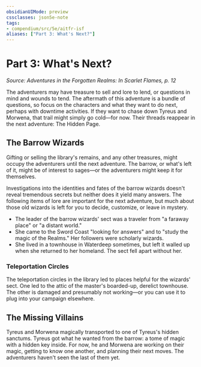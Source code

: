 ```yaml
---
obsidianUIMode: preview
cssclasses: json5e-note
tags:
- compendium/src/5e/aitfr-isf
aliases: ["Part 3: What's Next?"]
---
```

# Part 3: What's Next?
*Source: Adventures in the Forgotten Realms: In Scarlet Flames, p. 12* 

The adventurers may have treasure to sell and lore to lend, or questions in mind and wounds to tend. The aftermath of this adventure is a bundle of questions, so focus on the characters and what they want to do next, perhaps with downtime activities. If they want to chase down Tyreus and Morwena, that trail might simply go cold—for now. Their threads reappear in the next adventure: The Hidden Page.

## The Barrow Wizards

Gifting or selling the library's remains, and any other treasures, might occupy the adventurers until the next adventure. The barrow, or what's left of it, might be of interest to sages—or the adventurers might keep it for themselves.

Investigations into the identities and fates of the barrow wizards doesn't reveal tremendous secrets but neither does it yield many answers. The following items of lore are important for the next adventure, but much about those old wizards is left for you to decide, customize, or leave in mystery.

- The leader of the barrow wizards' sect was a traveler from "a faraway place" or "a distant world."  
- She came to the Sword Coast "looking for answers" and to "study the magic of the Realms." Her followers were scholarly wizards.  
- She lived in a townhouse in Waterdeep sometimes, but left it walled up when she returned to her homeland. The sect fell apart without her.  

### Teleportation Circles

The teleportation circles in the library led to places helpful for the wizards' sect. One led to the attic of the master's boarded-up, derelict townhouse. The other is damaged and presumably not working—or you can use it to plug into your campaign elsewhere.

## The Missing Villains

Tyreus and Morwena magically transported to one of Tyreus's hidden sanctums. Tyreus got what he wanted from the barrow: a tome of magic with a hidden key inside. For now, he and Morwena are working on their magic, getting to know one another, and planning their next moves. The adventurers haven't seen the last of them yet.